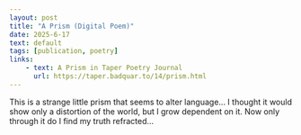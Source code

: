```yaml
---
layout: post
title: "A Prism (Digital Poem)"
date: 2025-6-17
text: default
tags: [publication, poetry]
links:
    - text: A Prism in Taper Poetry Journal
      url: https://taper.badquar.to/14/prism.html
---
```


This is a strange little prism that seems to alter language... I 
thought it would show only a distortion of the world, but I grow 
dependent on it. Now only through it do I find my truth refracted...
